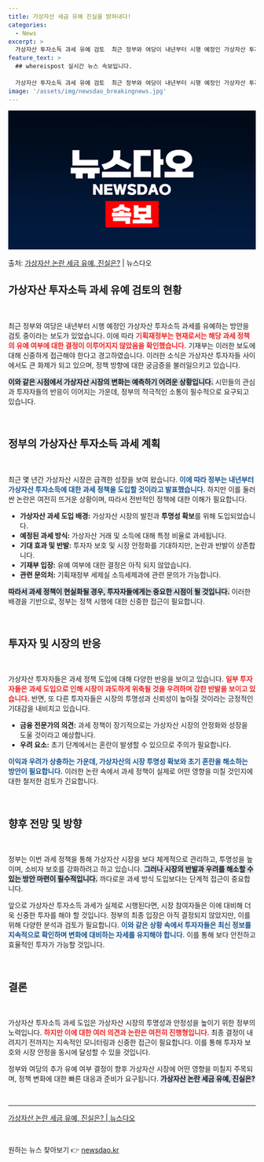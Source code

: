 ```yaml
---
title: 가상자산 세금 유예 진실을 밝혀내다!
categories:
  - News
excerpt: >
  가상자산 투자소득 과세 유예 검토  최근 정부와 여당이 내년부터 시행 예정인 가상자산 투자소득 과세를 유예하…
feature_text: >
  ## whereispost 실시간 뉴스 속보입니다.

  가상자산 투자소득 과세 유예 검토  최근 정부와 여당이 내년부터 시행 예정인 가상자산 투자소득 과세를 유예하…
image: '/assets/img/newsdao_breakingnews.jpg'
---
```


![뉴스다오 속보](/assets/img/newsdao_breakingnews.jpg)

<p>출처: <a href="https://newsdao.kr/4823" rel="dofollow">가상자산 논란 세금 유예, 진실은?</a> | 뉴스다오</p>

<h2 data-ke-size="size26">가상자산 투자소득 과세 유예 검토의 현황</h2>

<p data-ke-size="size16">&nbsp;</p>

최근 정부와 여당은 내년부터 시행 예정인 가상자산 투자소득 과세를 유예하는 방안을 검토 중이라는 보도가 있었습니다. 이에 따라 <b><span style="color: #ee2323;">기획재정부는 현재로서는 해당 과세 정책의 유예 여부에 대한 결정이 이루어지지 않았음을 확인했습니다.</span></b> 기재부는 이러한 보도에 대해 신중하게 접근해야 한다고 경고하였습니다. 이러한 소식은 가상자산 투자자들 사이에서도 큰 화제가 되고 있으며, 정책 방향에 대한 궁금증을 불러일으키고 있습니다. 

<b><span style="background-color: #21538527;">이와 같은 시점에서 가상자산 시장의 변화는 예측하기 어려운 상황입니다.</span></b> 시민들의 관심과 투자자들의 반응이 이어지는 가운데, 정부의 적극적인 소통이 필수적으로 요구되고 있습니다. 

<p data-ke-size="size16">&nbsp;</p>

<h2 data-ke-size="size26">정부의 가상자산 투자소득 과세 계획</h2>

<p data-ke-size="size16">&nbsp;</p>

최근 몇 년간 가상자산 시장은 급격한 성장을 보여 왔습니다. <b><span style="color: #1a5490;">이에 따라 정부는 내년부터 가상자산 투자소득에 대한 과세 정책을 도입할 것이라고 발표했습니다.</span></b> 하지만 이를 둘러싼 논란은 여전히 뜨거운 상황이며, 따라서 전반적인 정책에 대한 이해가 필요합니다. 

- **가상자산 과세 도입 배경:** 가상자산 시장의 발전과 <b>투명성 확보</b>를 위해 도입되었습니다.
- **예정된 과세 방식:** 가상자산 거래 및 소득에 대해 특정 비율로 과세됩니다.
- **기대 효과 및 반발:** 투자자 보호 및 시장 안정화를 기대하지만, 논란과 반발이 상존합니다.
- **기재부 입장:** 유예 여부에 대한 결정은 아직 되지 않았습니다.
- **관련 문의처:** 기획재정부 세제실 소득세제과에 관련 문의가 가능합니다.

<b><span style="background-color: #21538527;">따라서 과세 정책이 현실화될 경우, 투자자들에게는 중요한 시점이 될 것입니다.</span></b> 이러한 배경을 기반으로, 정부는 정책 시행에 대한 신중한 접근이 필요합니다. 

<p data-ke-size="size16">&nbsp;</p>

<h2 data-ke-size="size26">투자자 및 시장의 반응</h2>

<p data-ke-size="size16">&nbsp;</p>

가상자산 투자자들은 과세 정책 도입에 대해 다양한 반응을 보이고 있습니다. <b><span style="color: #ee2323;">일부 투자자들은 과세 도입으로 인해 시장이 과도하게 위축될 것을 우려하며 강한 반발을 보이고 있습니다.</span></b> 반면, 또 다른 투자자들은 시장의 투명성과 신뢰성이 높아질 것이라는 긍정적인 기대감을 내비치고 있습니다. 

- **금융 전문가의 의견:** 과세 정책이 장기적으로는 가상자산 시장의 안정화와 성장을 도울 것이라고 예상합니다. 
- **우려 요소:** 초기 단계에서는 혼란이 발생할 수 있으므로 주의가 필요합니다.

<b><span style="color: #1a5490;">이익과 우려가 상충하는 가운데, 가상자산의 시장 투명성 확보와 초기 혼란을 해소하는 방안이 필요합니다.</span></b> 이러한 논란 속에서 과세 정책이 실제로 어떤 영향을 미칠 것인지에 대한 철저한 검토가 긴요합니다. 

<p data-ke-size="size16">&nbsp;</p>

<h2 data-ke-size="size26">향후 전망 및 방향</h2>

<p data-ke-size="size16">&nbsp;</p>

정부는 이번 과세 정책을 통해 가상자산 시장을 보다 체계적으로 관리하고, 투명성을 높이며, 소비자 보호를 강화하려고 하고 있습니다. <b><span style="background-color: #21538527;">그러나 시장의 반발과 우려를 해소할 수 있는 방안 마련이 필수적입니다.</span></b> 까다로운 과세 방식 도입보다는 단계적 접근이 중요합니다. 

앞으로 가상자산 투자소득 과세가 실제로 시행된다면, 시장 참여자들은 이에 대비해 더욱 신중한 투자를 해야 할 것입니다. 정부의 최종 입장은 아직 결정되지 않았지만, 이를 위해 다양한 분석과 검토가 필요합니다. <b><span style="color: #1a5490;">이와 같은 상황 속에서 투자자들은 최신 정보를 지속적으로 확인하며 변화에 대비하는 자세를 유지해야 합니다.</span></b> 이를 통해 보다 안전하고 효율적인 투자가 가능할 것입니다.

<p data-ke-size="size16">&nbsp;</p>

<h2 data-ke-size="size26">결론</h2>

<p data-ke-size="size16">&nbsp;</p>

가상자산 투자소득 과세 도입은 가상자산 시장의 투명성과 안정성을 높이기 위한 정부의 노력입니다. <b><span style="color: #ee2323;">하지만 이에 대한 여러 의견과 논란은 여전히 진행형입니다.</span></b> 최종 결정이 내려지기 전까지는 지속적인 모니터링과 신중한 접근이 필요합니다. 이를 통해 투자자 보호와 시장 안정을 동시에 달성할 수 있을 것입니다. 

정부와 여당의 추가 유예 여부 결정이 향후 가상자산 시장에 어떤 영향을 미칠지 주목되며, 정책 변화에 대한 빠른 대응과 준비가 요구됩니다. <b><span style="background-color: #21538527;">가상자산 논란 세금 유예, 진실은?</span></b> 

<p data-ke-size="size16">&nbsp;</p>

<hr>

<a href="https://newsdao.kr/4823">가상자산 논란 세금 유예, 진실은? | 뉴스다오</a> 

<p data-ke-size="size16">&nbsp;</p> 

원하는 뉴스 찾아보기 👉 <a href="https://newsdao.kr" rel="dofollow">newsdao.kr</a>


